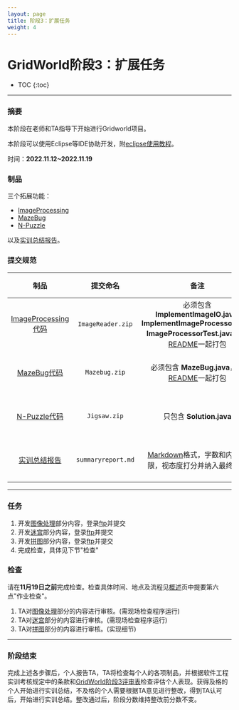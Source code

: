```yaml
---
layout: page
title: 阶段3：扩展任务
weight: 4
---
```


# GridWorld阶段3：扩展任务

* TOC
{:toc}


----------


### 摘要
本阶段在老师和TA指导下开始进行Gridworld项目。

本阶段可以使用Eclipse等IDE协助开发，附[eclipse使用教程](./resources/eclipse-tutorial-v1.pdf)。

时间：**2022.11.12~2022.11.19**


### 制品
三个拓展功能：
 - [ImageProcessing](./Stage3--ImageProcessing)
 - [MazeBug](./Stage3--MazeBug)
 - [N-Puzzle](./Stage3--NPuzzle)

以及[实训总结报告](./Task--Report-Summary)。

### 提交规范

| 制品 | 提交命名 | 备注 | 提交时间 |
| :----: | :----: | :----: | :----: |
| [ImageProcessing代码](./Task--Code-ImageProcessing) | `ImageReader.zip` | 必须包含**ImplementImageIO.java**, **ImplementImageProcessor.java**, **ImageProcessorTest.java**，和[README](https://en.wikipedia.org/wiki/README)一起打包 | **11月19日23:30之前** |
| [MazeBug代码](./Task--Code-MazeBug) | `Mazebug.zip` | 必须包含 **MazeBug.java**，和[README](https://en.wikipedia.org/wiki/README)一起打包 | **11月19日23:30之前** |
| [N-Puzzle代码](./Task--Code-NPuzzle) | `Jigsaw.zip` | 只包含 **Solution.java** | **11月19日23:30之前** |
| [实训总结报告](./Task--Report-Summary) | `summaryreport.md` | [Markdown](https://en.wikipedia.org/wiki/Markdown)格式，字数和内容不限，视态度打分并纳入最终总评 | **11月19日23:30之前** |


----------


### 任务
 1. 开发[图像处理](./Stage3--ImageProcessing)部分内容，登录[ftp](http://172.18.178.57:8080)并提交
 2. 开发[迷宫](./Stage3--MazeBug)部分内容，登录[ftp](http://172.18.178.57:8080)并提交
 3. 开发[拼图](./Stage3--NPuzzle)部分内容，登录[ftp](http://172.18.178.57:8080)并提交
 4. 完成检查，具体见下节"检查"

### 检查
请在**11月19日之前**完成检查。检查具体时间、地点及流程见[概述](./Home)页中提要第六点"作业检查"。
 1. TA对[图像处理](./Stage3--ImageProcessing)部分的内容进行审核。(需现场检查程序运行)
 2. TA对[迷宫](./Stage3--MazeBug)部分的内容进行审核。(需现场检查程序运行)
 3. TA对[拼图](./Stage3--NPuzzle)部分的内容进行审核。(实现细节)


----------


### 阶段结束
完成上述各步骤后，个人报告TA，TA将检查每个人的各项制品，并根据软件工程实训考核规定中的条款和[GridWorld阶段3评审表](./Stage3--ReviewForm)检查评估个人表现。获得及格的个人开始进行实训总结，不及格的个人需要根据TA意见进行整改，得到TA认可后，开始进行实训总结。整改通过后，阶段分数维持整改前分数不变。

